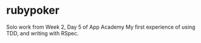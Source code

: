 rubypoker
=========
Solo work from Week 2, Day 5 of App Academy
My first experience of using TDD, and writing with RSpec.

